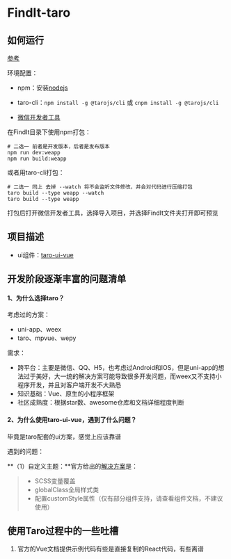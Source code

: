 # FindIt-taro

## 如何运行

[参考](https://taro-docs.jd.com/taro/docs/GETTING-STARTED/)

环境配置：

- npm：安装[nodejs](https://nodejs.org/en/)

- taro-cli：`npm install -g @tarojs/cli` 或 `cnpm install -g @tarojs/cli`

- [微信开发者工具](https://developers.weixin.qq.com/miniprogram/dev/devtools/download.html)

  

在FindIt目录下使用npm打包：

```
# 二选一 前者是开发版本，后者是发布版本
npm run dev:weapp
npm run build:weapp
```

或者用taro-cli打包：

```
# 二选一 同上 去掉 --watch 将不会监听文件修改，并会对代码进行压缩打包
taro build --type weapp --watch
taro build --type weapp
```

打包后打开微信开发者工具，选择导入项目，并选择FindIt文件夹打开即可预览



##  项目描述

- ui组件：[taro-ui-vue](https://taro-ui.aotu.io/#/docs/introduction)

## 开发阶段逐渐丰富的问题清单

#### 1、为什么选择taro？

考虑过的方案：

- uni-app、weex
- taro、mpvue、wepy

需求：

- 跨平台：主要是微信、QQ、H5，也考虑过Android和IOS，但是uni-app的想法过于美好，大一统的解决方案可能导致很多开发问题，而weex又不支持小程序开发，并且对客户端开发不大熟悉
- 知识基础：Vue、原生的小程序框架
- 社区成熟度：根据star数、awesome仓库和文档详细程度判断



#### 2、为什么使用taro-ui-vue，遇到了什么问题？

毕竟是taro配套的ui方案，感觉上应该靠谱

遇到的问题：

**（1）自定义主题：**官方给出的[解决方案](https://taro-ui.aotu.io/#/docs/customizetheme)是：

>- SCSS变量覆盖
>- globalClass全局样式类
>- 配置customStyle属性（仅有部分组件支持，请查看组件文档，不建议使用）







## 使用Taro过程中的一些吐槽

1. 官方的Vue文档提供示例代码有些是直接复制的React代码，有些离谱

